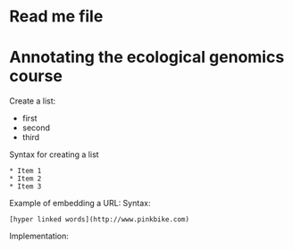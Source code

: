 # Read me file

# Annotating the ecological genomics course 

Create a list:   
* first   
* second   
* third   

Syntax for creating a list   

```
* Item 1   
* Item 2   
* Item 3   
```

Example of embedding a URL:
Syntax:
```
[hyper linked words](http://www.pinkbike.com)
```
Implementation:
